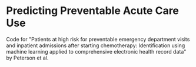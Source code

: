 # Predicting Preventable Acute Care Use
Code for "Patients at high risk for preventable emergency department visits and inpatient admissions after starting chemotherapy: Identification using machine learning applied to comprehensive electronic health record data" by Peterson et al.
